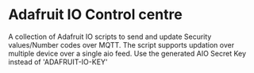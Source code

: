 Adafruit IO Control centre
===========================

A collection of Adafruit IO scripts to send and update Security values/Number codes over MQTT.
The script supports updation over multiple device over a single aio feed.
Use the generated AIO Secret Key instead of 'ADAFRUIT-IO-KEY'
